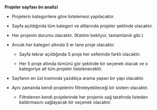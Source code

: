 **Projeler sayfası ön analizi**

-   Projelerin kategorilere göre listelemesi yapılacaktır.
    
-   Sayfa açıldığında tüm kategori ve altlarında projeler şeklinde olacaktır.
    
-   Her projenin durumu olacaktır. (Katılım bekliyor, tamamlandı gibi.)
    
-   Ancak her kategori altında 5 er tane proje olacaktır.
    

	-   Sayfa tekrar açıldığında 5 proje her seferinde farklı olacaktır.
	    
	-   Her 5 proje altında tümünü gör şeklinde bir seçenek olacak ve o kategoriye ait tüm projeler listelenecektir.
    

-   Sayfanın en üst kısmında yazdıkça arama yapan bır yapı olacaktır.
    
-   Aynı zamanda kendi projelerini filtreleyebileceği bir sistem olacaktır.
    

	-   Filtrelenen kendi projelerinde her projenin sağ tarafında listeden kaldırmasını sağlayacak bir seçenek olacaktır.

